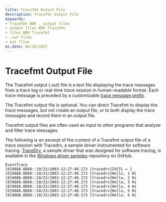 ```yaml
---
title: Tracefmt Output File
description: Tracefmt Output File
keywords:
- Tracefmt WDK , output files
- output files WDK Tracefmt
- files WDK Tracefmt
- .out files
- out files
ms.date: 04/20/2017
---
```


# Tracefmt Output File


The Tracefmt output (.out) file is a text file displaying the trace messages from a trace log or real-time trace session in human-readable format. Each trace message is preceded by a customizable [trace message prefix](trace-message-prefix.md).

The Tracefmt output file is optional. You can direct Tracefmt to display the trace messages, but not create an output file, or to both display the trace messages and record them in an output file.

Tracefmt output files are often used as input to other programs that analyze and filter trace messages.

The following is an excerpt of the content of a Tracefmt output file of a trace session with Tracedrv, a sample driver instrumented for software tracing. [TraceDrv](https://github.com/Microsoft/Windows-driver-samples/tree/main/general/tracing/tracedriver), a sample driver that was designed for software tracing, is available in the [Windows driver samples](https://github.com/Microsoft/Windows-driver-samples) repository on GitHub.

```
EventTrace
[0]0888.0D60::10/23/2003-12:27:40.173 [tracedrv]IOCTL = 1
[0]0888.0D60::10/23/2003-12:27:40.173 [tracedrv]Hello, 1 Hi
[0]0888.0D60::10/23/2003-12:27:40.173 [tracedrv]Hello, 2 Hi
[0]0888.0D60::10/23/2003-12:27:40.173 [tracedrv]Hello, 3 Hi
[0]0888.0D60::10/23/2003-12:27:40.173 [tracedrv]Hello, 4 Hi
[0]0888.0D60::10/23/2003-12:27:40.173 [tracedrv]Hello, 5 Hi
[0]0888.0D60::10/23/2003-12:27:40.173 [tracedrv]Hello, 6 Hi
```

